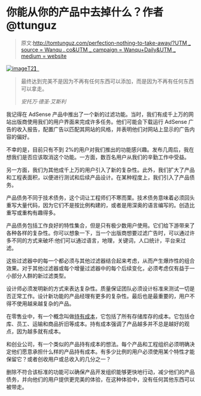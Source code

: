 # 你能从你的产品中去掉什么？作者@ttunguz

> 原文:[http://tomtunguz.com/perfection-nothing-to-take-away/?UTM _ source = Wanqu . co&UTM _ campaign = Wanqu+Daily&UTM _ medium = website](http://tomtunguz.com/perfection-nothing-to-take-away/?utm_source=wanqu.co&utm_campaign=Wanqu+Daily&utm_medium=website)

[![image](../Images/5a5c63bfd5babad15b85d5fd7e175671.png)T2】](https://res.cloudinary.com/dzawgnnlr/image/upload/q_auto/f_auto/w_auto/not-negative-spaced-design.jpg)

> 最终达到完美不是因为不再有任何东西可以添加，而是因为不再有任何东西可以拿走。
> 
> *安托万·德圣·艾斯利*

我记得在 AdSense 产品中推出了一个新的过滤功能。当时，我们有成千上万的网站出版商使用我们的用户界面来完成许多任务。他们可能会下载运行 AdSense 广告的收入报告，配置广告以匹配其网站的风格，并表明他们对网站上显示的广告内容的偏好。

不幸的是，目前只有不到 2%的用户对我们推出的功能感兴趣。发布几周后，我在想我们是否应该取消这个功能。一方面，数百名用户从我们的辛勤工作中受益。

另一方面，我们为其他成千上万的用户引入了新的复杂性。此外，我们扩大了产品和工程表面积，以便进行测试和后续产品设计。在某种程度上，我们引入了产品债务。

产品债务不同于技术债务，这个词让工程师们不寒而栗。技术债务意味着必须回头重写大量代码，因为它们不是按比例构建的，或者是用深奥的语言编写的。创造比重写或重构有趣得多。

产品债务包括工作良好的特性集合，但是只有极少数用户使用。它们给下游带来了各种各样的复杂性。你可以想象一下，当一个出版商想要过滤广告时，可以通过许多不同的方式来破坏:他们可以通过语言，地理，关键词，人口统计，平台来过滤。

这些过滤器中的每一个都必须与其他过滤器结合起来考虑，从而产生爆炸性的组合效果。对于其他过滤器或每个增量过滤器中的每个后续变化，必须考虑仅有益于一小部分人群的新过滤类型。

设计师必须发明新的方式来表达复杂性。质量保证团队必须设计标准来测试一切是否正常工作。设计新功能的产品经理有更多的复杂性。最后也是最重要的，用户不得不使用越来越复杂的产品。

在零售业中，有一个概念叫做[持有成本](https://en.wikipedia.org/wiki/Carrying_cost)，它包括了所有存储库存的成本。它包括仓库、员工、运输和商品折旧等成本。持有成本强调了产品越多并不总是越好的观点，因为越多就有成本。

和创业公司，有一个类似的产品持有成本的想法。每个产品和工程组织必须明确决定他们愿意承担什么样的产品持有成本。有多少比例的用户必须使用某个特性才能保留它？或者创收用户或总收入的几分之一？

删除不符合该标准的功能可以确保产品开发组织能够更快地行动，减少他们的产品债务，并向他们的用户提供更完美的体验，在这种体验中，没有任何其他东西可以被带走。